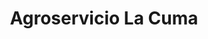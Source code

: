 ---
title: "Agroservicio La Cuma"
url: /san-vicente/agroservicio-la-cuma-2a-avenida-norte/
shop: hardware
---